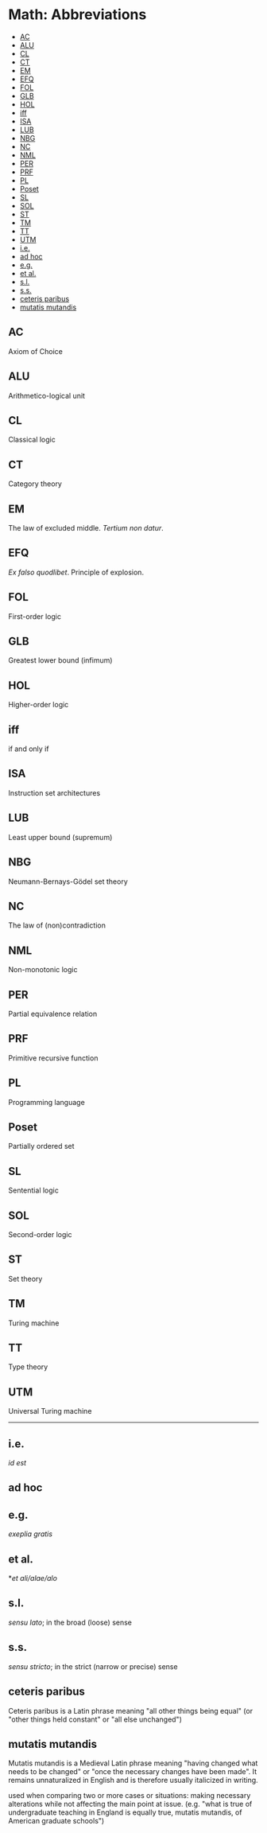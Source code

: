 # Math: Abbreviations

<!-- TOC -->

- [AC](#ac)
- [ALU](#alu)
- [CL](#cl)
- [CT](#ct)
- [EM](#em)
- [EFQ](#efq)
- [FOL](#fol)
- [GLB](#glb)
- [HOL](#hol)
- [iff](#iff)
- [ISA](#isa)
- [LUB](#lub)
- [NBG](#nbg)
- [NC](#nc)
- [NML](#nml)
- [PER](#per)
- [PRF](#prf)
- [PL](#pl)
- [Poset](#poset)
- [SL](#sl)
- [SOL](#sol)
- [ST](#st)
- [TM](#tm)
- [TT](#tt)
- [UTM](#utm)
- [i.e.](#ie)
- [ad hoc](#ad-hoc)
- [e.g.](#eg)
- [et al.](#et-al)
- [s.l.](#sl)
- [s.s.](#ss)
- [ceteris paribus](#ceteris-paribus)
- [mutatis mutandis](#mutatis-mutandis)

<!-- /TOC -->


## AC
Axiom of Choice

## ALU
Arithmetico-logical unit

## CL
Classical logic

## CT
Category theory

## EM
The law of excluded middle. _Tertium non datur_.

## EFQ
_Ex falso quodlibet_. Principle of explosion.

## FOL
First-order logic

## GLB
Greatest lower bound (infimum)

## HOL
Higher-order logic

## iff
if and only if

## ISA
Instruction set architectures

## LUB
Least upper bound (supremum)

## NBG
Neumann-Bernays-Gödel set theory

## NC
The law of (non)contradiction

## NML
Non-monotonic logic

## PER
Partial equivalence relation

## PRF
Primitive recursive function

## PL
Programming language

## Poset
Partially ordered set

## SL
Sentential logic

## SOL
Second-order logic

## ST
Set theory

## TM
Turing machine

## TT
Type theory

## UTM
Universal Turing machine


---


## i.e.
*id est*

## ad hoc

## e.g.
*exeplia gratis*

## et al.
**et ali/alae/alo*

## s.l.
*sensu lato*; in the broad (loose) sense

## s.s.
*sensu stricto*; in the strict (narrow or precise) sense

## ceteris paribus
Ceteris paribus is a Latin phrase meaning "all other things being equal" (or "other things held constant" or "all else unchanged")

## mutatis mutandis
Mutatis mutandis is a Medieval Latin phrase meaning "having changed what needs to be changed" or "once the necessary changes have been made". It remains unnaturalized in English and is therefore usually italicized in writing. 

used when comparing two or more cases or situations: making necessary alterations while not affecting the main point at issue.
(e.g. "what is true of undergraduate teaching in England is equally true, mutatis mutandis, of American graduate schools")
